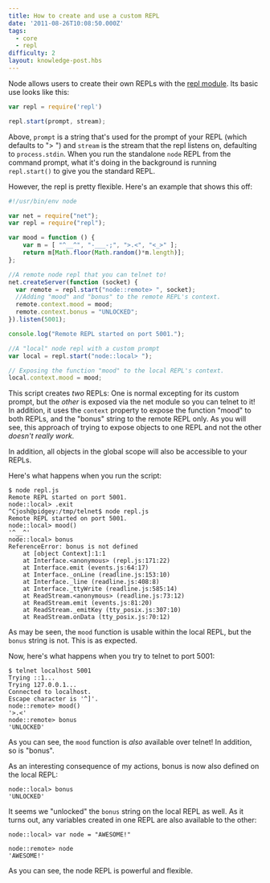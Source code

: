 ```yaml
---
title: How to create and use a custom REPL
date: '2011-08-26T10:08:50.000Z'
tags:
  - core
  - repl
difficulty: 2
layout: knowledge-post.hbs
---
```


Node allows users to create their own REPLs with the [repl module](https://nodejs.org/api/repl.html). Its basic use looks like this:

```js
var repl = require('repl')

repl.start(prompt, stream);
```

Above, `prompt` is a string that's used for the prompt of your REPL (which defaults to "> ") and `stream` is the stream that the repl listens on, defaulting to `process.stdin`. When you run the standalone `node` REPL from the command prompt, what it's doing in the background is running `repl.start()` to give you the standard REPL.

However, the repl is pretty flexible. Here's an example that shows this off:

```js
#!/usr/bin/env node

var net = require("net");
var repl = require("repl");

var mood = function () {
    var m = [ "^__^", "-___-;", ">.<", "<_>" ];
    return m[Math.floor(Math.random()*m.length)];
};

//A remote node repl that you can telnet to!
net.createServer(function (socket) {
  var remote = repl.start("node::remote> ", socket);
  //Adding "mood" and "bonus" to the remote REPL's context.
  remote.context.mood = mood;
  remote.context.bonus = "UNLOCKED";
}).listen(5001);

console.log("Remote REPL started on port 5001.");

//A "local" node repl with a custom prompt
var local = repl.start("node::local> ");

// Exposing the function "mood" to the local REPL's context.
local.context.mood = mood;
```

This script creates *two* REPLs: One is normal excepting for its custom prompt, but the *other* is exposed via the net module so you can telnet to it! In addition, it uses the `context` property to expose the function "mood" to both REPLs, and the "bonus" string to the remote REPL only. As you will see, this approach of trying to expose objects to one REPL and not the other *doesn't really work*.

In addition, all objects in the global scope will also be accessible to your REPLs.

Here's what happens when you run the script:

```shell
$ node repl.js 
Remote REPL started on port 5001.
node::local> .exit
^Cjosh@pidgey:/tmp/telnet$ node repl.js 
Remote REPL started on port 5001.
node::local> mood()
'^__^'
node::local> bonus
ReferenceError: bonus is not defined
    at [object Context]:1:1
    at Interface.<anonymous> (repl.js:171:22)
    at Interface.emit (events.js:64:17)
    at Interface._onLine (readline.js:153:10)
    at Interface._line (readline.js:408:8)
    at Interface._ttyWrite (readline.js:585:14)
    at ReadStream.<anonymous> (readline.js:73:12)
    at ReadStream.emit (events.js:81:20)
    at ReadStream._emitKey (tty_posix.js:307:10)
    at ReadStream.onData (tty_posix.js:70:12)
```

As may be seen, the `mood` function is usable within the local REPL, but the
`bonus` string is not. This is as expected.

Now, here's what happens when you try to telnet to port 5001:

```shell
$ telnet localhost 5001
Trying ::1...
Trying 127.0.0.1...
Connected to localhost.
Escape character is '^]'.
node::remote> mood()
'>.<'
node::remote> bonus
'UNLOCKED'
```

As you can see, the `mood` function is *also* available over telnet! In addition, so is "bonus".

As an interesting consequence of my actions, bonus is now also defined on the local REPL:

```shell
node::local> bonus
'UNLOCKED'
```

It seems we "unlocked" the `bonus` string on the local REPL as well. As it turns out, any variables created in one REPL are also available to the other:

```shell
node::local> var node = "AWESOME!"

node::remote> node
'AWESOME!'
```

As you can see, the node REPL is powerful and flexible.
